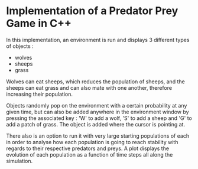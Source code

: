# Implementation of a Predator Prey Game in C++

In this implementation, an environment is run and displays 3 different types of objects :

- wolves
- sheeps
- grass

Wolves can eat sheeps, which reduces the population of sheeps, and the sheeps can eat grass and can also mate with one another, therefore increasing their population.

Objects randomly pop on the environment with a certain probability at any given time, but can also be added anywhere in the environment window by pressing the associated key : 'W' to add a wolf, 'S' to add a sheep and 'G' to add a patch of grass. The object is added where the cursor is pointing at.

There also is an option to run it with very large starting populations of each in order to analyse how each population is going to reach stability with regards to their respective predators and preys. A plot displays the evolution of each population as a function of time steps all along the simulation.
